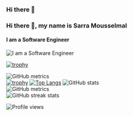 ### Hi there 👋

### Hi there 👋, my name is Sarra Mousselmal 
#### I am a Software Engineer 
![ I am a Software Engineer ](https://codersera.com/blog/wp-content/uploads/2019/09/female-developer.jpg)

[![trophy](https://github-profile-trophy.vercel.app/?username=SarraMsl)](https://github.com/ryo-ma/github-profile-trophy)

![GitHub metrics](https://metrics.lecoq.io/SarraMsl)  
[![trophy](https://github-profile-trophy.vercel.app/?username=SarraMsl)](https://github.com/ryo-ma/github-profile-trophy)
[![Top Langs](https://github-readme-stats.vercel.app/api/top-langs/?username=SarraMsl)](https://github.com/anuraghazra/github-readme-stats)
![GitHub stats](https://github-readme-stats.vercel.app/api?username=SarraMsl&show_icons=true&count_private=true)  
![GitHub metrics](https://metrics.lecoq.io/SarraMsl)  
![GitHub streak stats](https://github-readme-streak-stats.herokuapp.com/?user=SarraMsl)  

![Profile views](https://gpvc.arturio.dev/SarraMsl)  
